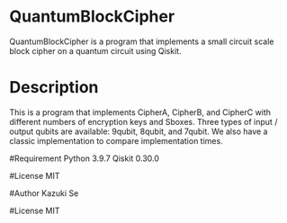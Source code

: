 # QuantumBlockCipher
QuantumBlockCipher is a program that implements a small circuit scale block cipher   on a quantum circuit using Qiskit.

# Description
This is a program that implements CipherA, CipherB, and CipherC with different numbers of encryption keys and Sboxes. Three types of input / output qubits are available: 9qubit, 8qubit, and 7qubit.
We also have a classic implementation to compare implementation times.

#Requirement 
Python 3.9.7 Qiskit 0.30.0

#License
MIT

#Author
Kazuki Se

#License
MIT
